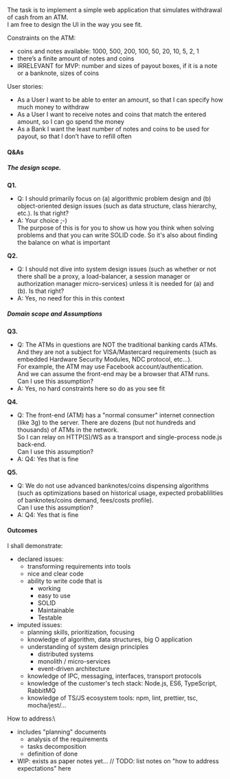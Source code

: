 The task is to implement a simple web application that simulates withdrawal of cash from an
ATM.\
I am free to design the UI in the way you see fit.

Constraints on the ATM:
- coins and notes available: 1000, 500, 200, 100, 50, 20, 10, 5, 2, 1
- there’s a finite amount of notes and coins
- IRRELEVANT for MVP: number and sizes of payout boxes, if it is a note or a banknote, sizes of coins

User stories:
- As a User I want to be able to enter an amount, so that I can specify how much
money to withdraw
- As a User I want to receive notes and coins that match the entered amount, so I can
go spend the money
- As a Bank I want the least number of notes and coins to be used for payout, so that I
don’t have to refill often

#### Q&As
##### The design scope.
**Q1.**
- Q: I should primarily focus on (a) algorithmic problem design and (b) object-oriented design issues (such as data structure, class hierarchy, etc.). Is that right?
- A: Your choice ;-)\
 The purpose of this is for you to show us how you think when solving problems and that you can write SOLID code. So it's also about finding the balance on what is important

**Q2.**
- Q: I should not dive into system design issues (such as whether or not there shall be a proxy, a load-balancer, a session manager or authorization manager micro-services) unless it is needed for (a) and (b). Is that right?
- A: Yes, no need for this in this context


##### Domain scope and Assumptions
**Q3.**
- Q: The ATMs in questions are NOT the traditional banking cards ATMs. And they are not a subject for VISA/Mastercard requirements (such as embedded Hardware Security Modules, NDC protocol, etc...).\
For example, the ATM may use Facebook account/authentication.\
And we can assume the front-end may be a browser that ATM runs.\
Can I use this assumption?
- A: Yes, no hard constraints here so do as you see fit

**Q4.**
- Q: The front-end (ATM) has a "normal consumer" internet connection (like 3g) to the server. There are dozens (but not hundreds and thousands) of ATMs in the network.\
So I can relay on HTTP(S)/WS as a transport and single-process node.js back-end.\
Can I use this assumption?
- A: Q4: Yes that is fine

**Q5.**
- Q: We do not use advanced banknotes/coins dispensing algorithms (such as optimizations based on historical usage, expected probablilities of banknotes/coins demand, fees/costs profile).  
Can I use this assumption?
- A: Q4: Yes that is fine

#### Outcomes

I shall demonstrate:
- declared issues:
    - transforming requirements into tools
    - nice and clear code
    - ability to write code that is
        - working
        - easy to use
        - SOLID
        - Maintainable
        - Testable
- imputed issues:
    - planning skills, prioritization, focusing
    - knowledge of algorithm, data structures, big O application
    - understanding of system design principles
        - distributed systems
        - monolith / micro-services
        - event-driven architecture
    - knowledge of IPC, messaging, interfaces, transport protocols
    - knowledge of the customer's tech stack: Node.js, ES6, TypeScript, RabbitMQ
    - knowledge of TS/JS ecosystem tools: npm, lint, prettier, tsc, mocha/jest/...

How to address:\
- includes "planning" documents
    - analysis of the requirements
    - tasks decomposition
    - definition of done
- WIP: exists as paper notes yet...
// TODO: list notes on "how to address expectations" here
